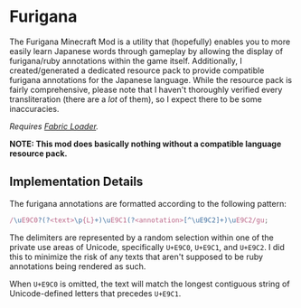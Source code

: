 # Furigana

The Furigana Minecraft Mod is a utility that (hopefully) enables you to more easily learn Japanese words through
gameplay by allowing the display of furigana/ruby annotations within the game itself. Additionally, I created/generated
a dedicated resource pack to provide compatible furigana annotations for the Japanese language. While the resource pack
is fairly comprehensive, please note that I haven't thoroughly verified every transliteration (there are a _lot_ of
them), so I expect there to be some inaccuracies.

_Requires [Fabric Loader](https://fabricmc.net/)._

**NOTE: This mod does basically nothing without a compatible language resource pack.**

## Implementation Details

The furigana annotations are formatted according to the following pattern:

```javascript
/\uE9C0?(?<text>\p{L}+)\uE9C1(?<annotation>[^\uE9C2]+)\uE9C2/gu;
```

The delimiters are represented by a random selection within one of the private use areas of Unicode, specifically
`U+E9C0`, `U+E9C1`, and `U+E9C2`. I did this to minimize the risk of any texts that aren't supposed to be ruby
annotations being rendered as such.

When `U+E9C0` is omitted, the text will match the longest contiguous string of Unicode-defined letters that precedes
`U+E9C1`.
